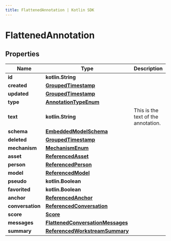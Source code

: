 ```yaml
---
title: FlattenedAnnotation | Kotlin SDK
---
```



# FlattenedAnnotation

## Properties
Name | Type | Description | Notes
------------ | ------------- | ------------- | -------------
**id** | **kotlin.String** |  | 
**created** | [**GroupedTimestamp**](GroupedTimestamp) |  | 
**updated** | [**GroupedTimestamp**](GroupedTimestamp) |  | 
**type** | [**AnnotationTypeEnum**](AnnotationTypeEnum) |  | 
**text** | **kotlin.String** | This is the text of the annotation. | 
**schema** | [**EmbeddedModelSchema**](EmbeddedModelSchema) |  |  [optional]
**deleted** | [**GroupedTimestamp**](GroupedTimestamp) |  |  [optional]
**mechanism** | [**MechanismEnum**](MechanismEnum) |  |  [optional]
**asset** | [**ReferencedAsset**](ReferencedAsset) |  |  [optional]
**person** | [**ReferencedPerson**](ReferencedPerson) |  |  [optional]
**model** | [**ReferencedModel**](ReferencedModel) |  |  [optional]
**pseudo** | **kotlin.Boolean** |  |  [optional]
**favorited** | **kotlin.Boolean** |  |  [optional]
**anchor** | [**ReferencedAnchor**](ReferencedAnchor) |  |  [optional]
**conversation** | [**ReferencedConversation**](ReferencedConversation) |  |  [optional]
**score** | [**Score**](Score) |  |  [optional]
**messages** | [**FlattenedConversationMessages**](FlattenedConversationMessages) |  |  [optional]
**summary** | [**ReferencedWorkstreamSummary**](ReferencedWorkstreamSummary) |  |  [optional]




